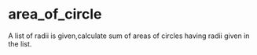 # area_of_circle
A list of radii is given,calculate sum of areas of circles having radii given in the list.
